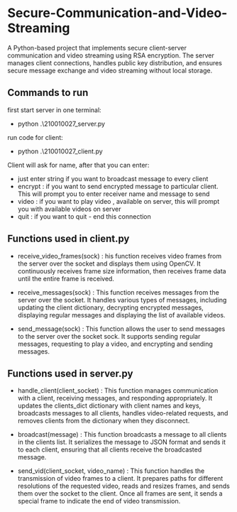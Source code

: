 
# Secure-Communication-and-Video-Streaming


A Python-based project that implements secure client-server communication and video streaming using RSA encryption. The server manages client connections, handles public key distribution, and ensures secure message exchange and video streaming without local storage.


## Commands to run

first start server in one terminal: 

- python .\210010027_server.py

run code for client:

- python .\210010027_client.py

Client will ask for name, after that you can enter:

- just enter string if you want to broadcast message to every client
- encrypt : if you want to send encrypted message to particular client. This will prompt you to enter receiver name and message to send
- video : if you want to play video , available on server, this will prompt you with available videos on server
- quit : if you want to quit - end this connection


    

## Functions used in client.py

- receive_video_frames(sock) : his function receives video frames from the server over the socket and displays them using OpenCV. It continuously receives frame size information, then receives frame data until the entire frame is received.

- receive_messages(sock) : This function receives messages from the server over the socket. It handles various types of messages, including updating the client dictionary, decrypting encrypted messages, displaying regular messages and displaying the list of available videos.

- send_message(sock) : This function allows the user to send messages to the server over the socket sock. It supports sending regular messages, requesting to play a video, and encrypting and sending messages.


## Functions used in server.py

- handle_client(client_socket) : This function manages communication with a client, receiving messages, and responding appropriately. It updates the clients_dict dictionary with client names and keys, broadcasts messages to all clients, handles video-related requests, and removes clients from the dictionary when they disconnect.

- broadcast(message) : This function broadcasts a message to all clients in the clients list. It serializes the message to JSON format and sends it to each client, ensuring that all clients receive the broadcasted message.

- send_vid(client_socket, video_name) : This function handles the transmission of video frames to a client. It prepares paths for different resolutions of the requested video, reads and resizes frames, and sends them over the socket to the client. Once all frames are sent, it sends a special frame to indicate the end of video transmission.
